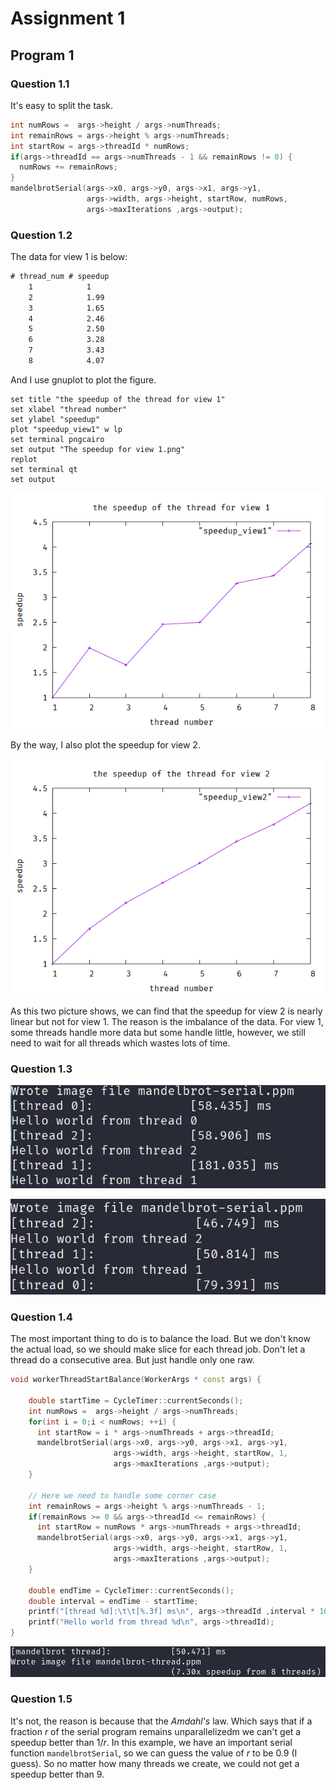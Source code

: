 # Assignment 1

## Program 1

### Question 1.1

It's easy to split the task.

```c++
int numRows =  args->height / args->numThreads;
int remainRows = args->height % args->numThreads;
int startRow = args->threadId * numRows;
if(args->threadId == args->numThreads - 1 && remainRows != 0) {
  numRows += remainRows;
}
mandelbrotSerial(args->x0, args->y0, args->x1, args->y1,
                 args->width, args->height, startRow, numRows,
                 args->maxIterations ,args->output);
```

### Question 1.2

The data for view 1 is below:

```txt
# thread_num # speedup
    1            1
    2            1.99
    3            1.65
    4            2.46
    5            2.50
    6            3.28
    7            3.43
    8            4.07
```

And I use gnuplot to plot the figure.

```gp
set title "the speedup of the thread for view 1"
set xlabel "thread number"
set ylabel "speedup"
plot "speedup_view1" w lp
set terminal pngcairo
set output "The speedup for view 1.png"
replot
set terminal qt
set output
```

![The speedup for view 1](./assets/The%20speedup%20for%20view%201.png)

By the way, I also plot the speedup for view 2.

![The speedup for view 2](./assets/The%20speedup%20for%20view%202.png)

As this two picture shows, we can find that the speedup for view 2 is nearly
linear but not for view 1. The reason is the imbalance of the data. For view 1,
some threads handle more data but some handle little, however, we still need to
wait for all threads which wastes lots of time.

### Question 1.3

![The imbalance of the workload for view 1](./assets/The%20imbalance%20of%20the%20workload%20for%20view%201.png)

![The imbalance of the workload for view 2](./assets/The%20imbalance%20of%20the%20workload%20for%20view%202.png)

### Question 1.4

The most important thing to do is to balance the load. But we don't
know the actual load, so we should make slice for each thread job.
Don't let a thread do a consecutive area. But just handle only one raw.

```c++
void workerThreadStartBalance(WorkerArgs * const args) {

    double startTime = CycleTimer::currentSeconds();
    int numRows =  args->height / args->numThreads;
    for(int i = 0;i < numRows; ++i) {
      int startRow = i * args->numThreads + args->threadId;
      mandelbrotSerial(args->x0, args->y0, args->x1, args->y1,
                       args->width, args->height, startRow, 1,
                       args->maxIterations ,args->output);
    }

    // Here we need to handle some corner case
    int remainRows = args->height % args->numThreads - 1;
    if(remainRows >= 0 && args->threadId <= remainRows) {
      int startRow = numRows * args->numThreads + args->threadId;
      mandelbrotSerial(args->x0, args->y0, args->x1, args->y1,
                       args->width, args->height, startRow, 1,
                       args->maxIterations ,args->output);
    }

    double endTime = CycleTimer::currentSeconds();
    double interval = endTime - startTime;
    printf("[thread %d]:\t\t[%.3f] ms\n", args->threadId ,interval * 1000);
    printf("Hello world from thread %d\n", args->threadId);
}
```

![The solution to the imbalance](./assets/The%20solution%20to%20the%20imbalance.png)

### Question 1.5

It's not, the reason is because that the *Amdahl's* law. Which
says that if a fraction $r$ of the serial program remains
unparallelizedm we can't get a speedup better than $1/r$. In this example,
we have an important serial function `mandelbrotSerial`, so we can guess the
value of $r$
to be 0.9 (I guess). So no matter how many threads we create,
we could not get a speedup better than 9.
